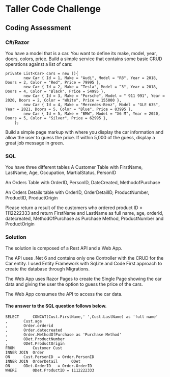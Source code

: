 # Taller Code Challenge
## Coding Assessment

### C#/Razor
You have a model that is a car. You want to define its make, model, year, doors, colors, price. Build a simple service that contains some basic CRUD operations against a list of cars:

```
private List<Car> cars = new (){
        new Car { Id = 1, Make = "Audi", Model = "R8", Year = 2018, Doors = 2, Color = "Red", Price = 79995 },
        new Car { Id = 2, Make = “Tesla", Model = “3", Year = 2018, Doors = 4, Color = "Black", Price = 54995 },
        new Car { Id = 3, Make = "Porsche", Model = " 911 991", Year = 2020, Doors = 2, Color = "White", Price = 155000 },
        new Car { Id = 4, Make = "Mercedes-Benz", Model = "GLE 63S", Year = 2021, Doors = 5, Color = "Blue", Price = 83995 },
        new Car { Id = 5, Make = "BMW", Model = "X6 M", Year = 2020, Doors = 5, Color = "Silver", Price = 62995 },
    };
```    
Build a simple page markup with where you display the car information and allow the user to guess the price. If within 5,000 of the guess, display a great job message in green. 


### SQL
You have three different tables
A Customer Table with FirstName, LastName, Age, Occupation, MartialStatus, PersonID

An Orders Table with OrderID, PersonID, DateCreated, MethodofPurchase

An Orders Details table with OrderID, OrderDetailID, ProductNumber, ProductID, ProductOrigin



Please return a result of the customers who ordered product ID = 1112222333 and return
FirstName and LastName as full name, age, orderid, datecreated, MethodOfPurchase as Purchase Method, ProductNumber and ProductOrigin

### Solution

The solution is composed of a Rest API and a Web App.

The API uses .Net 6 and contains only one Controller with the CRUD for the Car entity. I used Entity Framework with SqLite and Code First approach to create the database through Migrations. 

The Web App uses Razor Pages to create the Single Page showing the car data and giving the user the option to guess the price of the cars.

The Web App consumes the API to access the car data.

#### The answer to the SQL question follows below.

```
SELECT 		CONCAT(Cust.FirstName,' ',Cust.LastName) as 'full name'
, 		Cust.age
, 		Order.orderid
, 		Order.datecreated
, 		Order.MethodOfPurchase as 'Purchase Method'
, 		ODet.ProductNumber 
,		ODet.ProductOrigin
FROM 		Customer Cust
INNER JOIN 	Order
ON 		Cust.PersonID  = Order.PersonID
INNER JOIN	OrderDetail	     ODet
ON 		ODet.OrderID   = Order.OrderID
WHERE		ODet.ProductID = 1112222333
```

